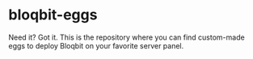 # bloqbit-eggs
Need it? Got it. This is the repository where you can find custom-made eggs to deploy Bloqbit on your favorite server panel.
